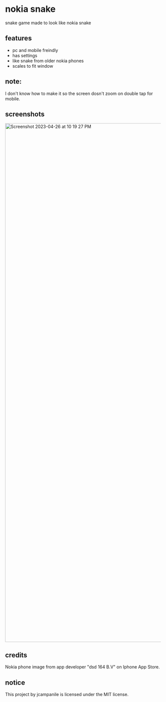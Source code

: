 # nokia snake
snake game made to look like nokia snake
<h2>features</h2>
<ul>
<li>pc and mobile freindly</li>
<li>has settings</li>
<li>like snake from older nokia phones</li>
<li>scales to fit window</li>
</ul>
<h2>note:</h2>
I don't know how to make it so the screen dosn't zoom on double tap for mobile.
<h2>screenshots</h2>
<img width="1680" alt="Screenshot 2023-04-26 at 10 19 27 PM" src="https://user-images.githubusercontent.com/122117065/234751098-2f4be069-e727-4c87-b27e-394f296424a5.png">
<h2>credits</h2>
<p>Nokia phone image from app developer "dsd 164 B.V" on Iphone App Store.</p>
<h2>notice</h2>
This project by jcampanile is licensed under the MIT license.
